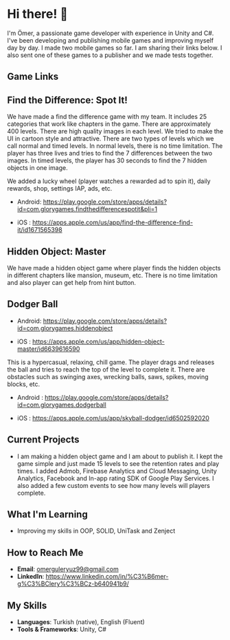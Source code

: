 # Hi there! 👋

I'm Ömer, a passionate game developer with experience in Unity and C#. I've been developing and publishing mobile games and improving myself day by day.
I made two mobile games so far. I am sharing their links below. I also sent one of these games to a publisher and we made tests together. 

## Game Links
## Find the Difference: Spot It!

We have made a find the difference game with my team. It includes 25 categories that work like chapters in the game. There are approximately 400 levels. There are high quality images in each level. We tried to make the UI 
in cartoon style and attractive. There are two types of levels which we call normal and timed levels. 
In normal levels, there is no time limitation. The player has three lives and tries to find the 7 differences between the two images. In timed levels, the player has 30 seconds to find the 7 hidden objects in one image.

We added a lucky wheel (player watches a rewarded ad to spin it), daily rewards, shop, settings IAP, ads, etc.

- Android: https://play.google.com/store/apps/details?id=com.glorygames.findthedifferencespotit&pli=1

- iOS    : https://apps.apple.com/us/app/find-the-difference-find-it/id1671565398

## Hidden Object: Master

We have made a hidden object game where player finds the hidden objects in different chapters like mansion, museum, etc. There is no time limitation and also player can get help from hint button.

## Dodger Ball

- Android: https://play.google.com/store/apps/details?id=com.glorygames.hiddenobject

- iOS    : https://apps.apple.com/us/app/hidden-object-master/id6639616590

This is a hypercasual, relaxing, chill game. The player drags and releases the ball and tries to reach the top of the level to complete it. There are obstacles such as swinging axes, wrecking balls, saws,
spikes, moving blocks, etc. 

- Android : https://play.google.com/store/apps/details?id=com.glorygames.dodgerball

- iOS     : https://apps.apple.com/us/app/skyball-dodger/id6502592020

## Current Projects

- I am making a hidden object game and I am about to publish it. I kept the game simple and just made 15 levels to see the retention rates and play times.
I added Admob, Firebase Analytics and Cloud Messaging, Unity Analytics, Facebook and In-app rating SDK of Google Play Services.
I also added a few custom events to see how many levels will players complete.

## What I'm Learning

- Improving my skills in OOP, SOLID, UniTask and Zenject

## How to Reach Me

- **Email**: omerguleryuz99@gmail.com
- **LinkedIn**: https://www.linkedin.com/in/%C3%B6mer-g%C3%BClery%C3%BCz-b640941b9/

## My Skills

- **Languages**: Turkish (native), English (Fluent)
- **Tools & Frameworks**: Unity, C#
